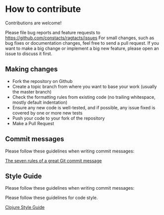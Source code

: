 # How to contribute

Contributions are welcome!

Please file bug reports and feature requests to https://github.com/constacts/ragtacts/issues
For small changes, such as bug fixes or documentation changes, feel free to send a pull request.
If you want to make a big change or implement a big new feature, please open an issue to discuss it first.

## Making changes

* Fork the repository on Github
* Create a topic branch from where you want to base your work (usually the master branch)
* Check the formatting rules from existing code (no trailing whitespace, mostly default indentation)
* Ensure any new code is well-tested, and if possible, any issue fixed is covered by one or more new tests
* Push your code to your fork of the repository
* Make a Pull Request

## Commit messages

Please follow these guidelines when writing commit messages: 

[The seven rules of a great Git commit message](https://cbea.ms/git-commit/#seven-rules)

## Style Guide

Please follow these guidelines when writing commit messages: 

Please follow these guidelines for code style.

[Clojure Style Guide](https://github.com/bbatsov/clojure-style-guide)